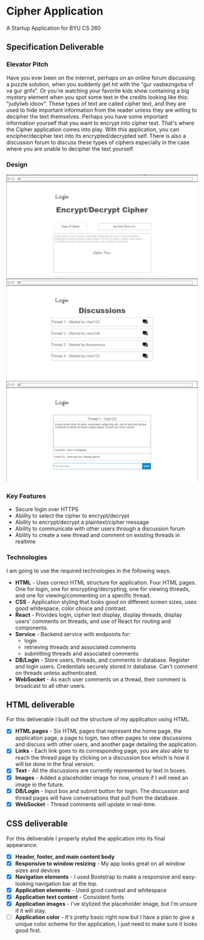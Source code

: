 # Cipher Application
A Startup Application for BYU CS 260
## Specification Deliverable
### Elevator Pitch
Have you ever been on the internet, perhaps on an online forum discussing a puzzle solution, when you suddenly get hit with the "gur vasbezngvba vf va gur gnfx". Or you're watching your favorite kids show containing a big mystery element when you spot some text in the credits looking like this: "judylwb idoov". These types of text are called cipher text, and they are used to hide important information from the reader unless they are willing to decipher the text themselves. Perhaps you have some important information yourself that you want to encrypt into cipher text. That's where the Cipher application comes into play. With this application, you can encipher/decipher text into its encrypted/decrypted self. There is also a discussion forum to discuss these types of ciphers especially in the case where you are unable to decipher the text yourself.
### Design
![DesignImage1](StartupDesignP1.png)
![DesignImage2](StartupDesignP2.png)
![DesignImage3](StartupDesignP3.png)
### Key Features
- Secure login over HTTPS
- Ability to select the cipher to encrypt/decrypt
- Ability to encrypt/decrypt a plaintext/cipher message
- Ability to communicate with other users through a discussion forum
- Ability to create a new thread and comment on existing threads in realtime
### Technologies
I am going to use the required technologies in the following ways.

- **HTML** - Uses correct HTML structure for application. Four HTML pages. One for login, one for encrypting/decrypting, one for viewing threads, and one for viewing/commenting on a specific thread.
- **CSS** - Application styling that looks good on different screen sizes, uses good whitespace, color choice and contrast.
- **React** - Provides login, cipher text display, display threads, display users' comments on threads, and use of React for routing and components.
- **Service** - Backend service with endpoints for:
  - login
  - retrieving threads and associated comments
  - submitting threads and associated comments
- **DB/Login** - Store users, threads, and comments in database. Register and login users. Credentials securely stored in database. Can't comment on threads unless authenticated.
- **WebSocket** - As each user comments on a thread, their comment is broadcast to all other users.
## HTML deliverable

For this deliverable I built out the structure of my application using HTML.

- [x] **HTML pages** - Six HTML pages that represent the home page, the application page, a page to login, two other pages to view discussions and discuss with other users, and another page detailing the application.
- [x] **Links** - Each link goes to its corresponding page, you are also able to reach the thread page by clicking on a discussion box which is how it will be done in the final version.
- [x] **Text** - All the discussions are currently represented by text in boxes.
- [X] **Images** - Added a placeholder image for now, unsure if I will need an image in the future.
- [x] **DB/Login** - Input box and submit button for login. The discussion and thread pages will have conversations that pull from the database.
- [x] **WebSocket** - Thread comments will update in real-time.
## CSS deliverable

For this deliverable I properly styled the application into its final appearance.

- [x] **Header, footer, and main content body**
- [x] **Responsive to window resizing** - My app looks great on all window sizes and devices
- [x] **Navigation elements** - I used Bootstrap to make a responsive and easy-looking navigation bar at the top.
- [x] **Application elements** - Used good contrast and whitespace
- [x] **Application text content** - Consistent fonts
- [x] **Application images** - I've stylized the placeholder image, but I'm unsure if it will stay.
- [ ] **Application color** - It's pretty basic right now but I have a plan to give a unique color scheme for the application, I just need to make sure it looks good first.
